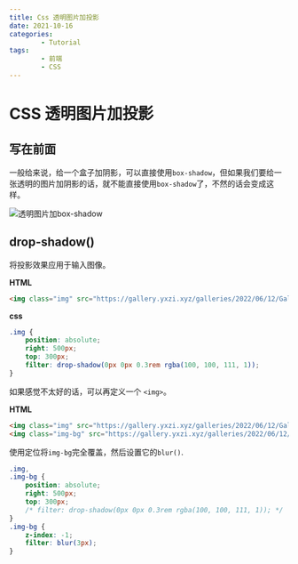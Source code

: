 ```yaml
---
title: Css 透明图片加投影
date: 2021-10-16
categories:
        - Tutorial
tags:
        - 前端
        - CSS
---
```


# CSS 透明图片加投影

## 写在前面

一般给来说，给一个盒子加阴影，可以直接使用`box-shadow`，但如果我们要给一张透明的图片加阴影的话，就不能直接使用`box-shadow`了，不然的话会变成这样。

![透明图片加box-shadow](https://gallery.yxzi.xyz/galleries/2022/07/10/透明图片加box-shadow.png)

## drop-shadow()

将投影效果应用于输入图像。

**HTML**

```html
<img class="img" src="https://gallery.yxzi.xyz/galleries/2022/06/12/Gallery.png" alt="">
```

**css**

```css
.img {
    position: absolute;
	right: 500px;
	top: 300px;
	filter: drop-shadow(0px 0px 0.3rem rgba(100, 100, 111, 1));
}
```

如果感觉不太好的话，可以再定义一个 `<img>`。

**HTML**

```html
<img class="img" src="https://gallery.yxzi.xyz/galleries/2022/06/12/Gallery.png" alt="">
<img class="img-bg" src="https://gallery.yxzi.xyz/galleries/2022/06/12/Gallery.png" alt="">
```

使用定位将`img-bg`完全覆盖，然后设置它的`blur()`.

```css
.img,
.img-bg {
	position: absolute;
	right: 500px;
	top: 300px;
	/* filter: drop-shadow(0px 0px 0.3rem rgba(100, 100, 111, 1)); */
}
.img-bg {
	z-index: -1;
	filter: blur(3px);
}

```

